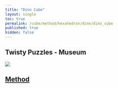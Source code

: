 ```yaml
---
title: "Dino Cube"
layout: single
toc: true
permalink: /cube/method/hexahedron/dino/dino_cube
published: true
hidden: false
---
```


<head>
  <base target="_blank">
</head>



## Twisty Puzzles - Museum

<a href="https://twistypuzzles.com/app/museum/museum_showitem.php?pkey=605">
  <img src="https://twistypuzzles.com/museum/large/00605-01.jpg">
</a>



## [Method](/cube/method/hexahedron/dino/dino_cube/method)
